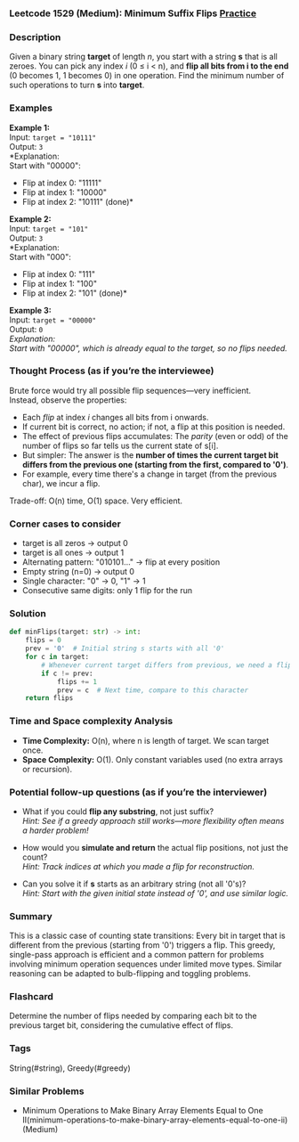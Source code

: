 ### Leetcode 1529 (Medium): Minimum Suffix Flips [Practice](https://leetcode.com/problems/minimum-suffix-flips)

### Description  
Given a binary string **target** of length *n*, you start with a string **s** that is all zeroes. You can pick any index *i* (0 ≤ i < n), and **flip all bits from i to the end** (0 becomes 1, 1 becomes 0) in one operation. Find the minimum number of such operations to turn **s** into **target**.

### Examples  

**Example 1:**  
Input: `target = "10111"`  
Output: `3`  
*Explanation:  
Start with "00000":  
- Flip at index 0:    "11111"  
- Flip at index 1:    "10000"  
- Flip at index 2:    "10111" (done)*

**Example 2:**  
Input: `target = "101"`  
Output: `3`  
*Explanation:  
Start with "000":  
- Flip at index 0:    "111"  
- Flip at index 1:    "100"  
- Flip at index 2:    "101" (done)*

**Example 3:**  
Input: `target = "00000"`  
Output: `0`  
*Explanation:  
Start with "00000", which is already equal to the target, so no flips needed.*

### Thought Process (as if you’re the interviewee)  
Brute force would try all possible flip sequences—very inefficient.  
Instead, observe the properties:
- Each *flip* at index *i* changes all bits from i onwards.
- If current bit is correct, no action; if not, a flip at this position is needed.
- The effect of previous flips accumulates: The *parity* (even or odd) of the number of flips so far tells us the current state of s[i].
- But simpler: The answer is the **number of times the current target bit differs from the previous one (starting from the first, compared to '0')**.
- For example, every time there's a change in target (from the previous char), we incur a flip.

Trade-off: O(n) time, O(1) space. Very efficient.

### Corner cases to consider  
- target is all zeros → output 0  
- target is all ones → output 1  
- Alternating pattern: "010101..." → flip at every position  
- Empty string (n=0) → output 0  
- Single character: "0" → 0, "1" → 1  
- Consecutive same digits: only 1 flip for the run

### Solution

```python
def minFlips(target: str) -> int:
    flips = 0
    prev = '0'  # Initial string s starts with all '0'
    for c in target:
        # Whenever current target differs from previous, we need a flip
        if c != prev:
            flips += 1
            prev = c  # Next time, compare to this character
    return flips
```

### Time and Space complexity Analysis  

- **Time Complexity:** O(n), where n is length of target. We scan target once.
- **Space Complexity:** O(1). Only constant variables used (no extra arrays or recursion).

### Potential follow-up questions (as if you’re the interviewer)  

- What if you could **flip any substring**, not just suffix?  
  *Hint: See if a greedy approach still works—more flexibility often means a harder problem!*

- How would you **simulate and return** the actual flip positions, not just the count?  
  *Hint: Track indices at which you made a flip for reconstruction.*

- Can you solve it if **s** starts as an arbitrary string (not all '0's)?  
  *Hint: Start with the given initial state instead of '0', and use similar logic.*

### Summary
This is a classic case of counting state transitions: Every bit in target that is different from the previous (starting from '0') triggers a flip. This greedy, single-pass approach is efficient and a common pattern for problems involving minimum operation sequences under limited move types. Similar reasoning can be adapted to bulb-flipping and toggling problems.


### Flashcard
Determine the number of flips needed by comparing each bit to the previous target bit, considering the cumulative effect of flips.

### Tags
String(#string), Greedy(#greedy)

### Similar Problems
- Minimum Operations to Make Binary Array Elements Equal to One II(minimum-operations-to-make-binary-array-elements-equal-to-one-ii) (Medium)